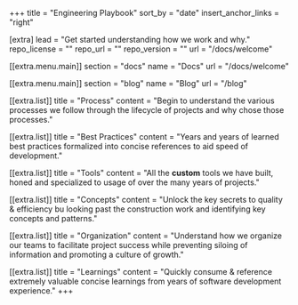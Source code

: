 +++
title = "Engineering Playbook"
sort_by = "date"
insert_anchor_links = "right"

[extra]
lead = "Get started understanding how we work and why."
repo_license = ""
repo_url = ""
repo_version = ""
url = "/docs/welcome"

[[extra.menu.main]]
section = "docs"
name = "Docs"
url = "/docs/welcome"

[[extra.menu.main]]
section = "blog"
name = "Blog"
url = "/blog"

[[extra.list]]
title = "Process"
content = "Begin to understand the various processes we follow through the lifecycle of projects and why chose those processes."

[[extra.list]]
title = "Best Practices"
content = "Years and years of learned best practices formalized into concise references to aid speed of development."

[[extra.list]]
title = "Tools"
content = "All the <b>custom</b> tools we have built, honed and specialized to usage of over the many years of projects."

[[extra.list]]
title = "Concepts"
content = "Unlock the key secrets to quality & efficiency bu looking past the construction work and identifying key concepts and patterns."

[[extra.list]]
title = "Organization"
content = "Understand how we organize our teams to facilitate project success while preventing siloing of information and promoting a culture of growth."

[[extra.list]]
title = "Learnings"
content = "Quickly consume & reference extremely valuable concise learnings from years of software development experience."
+++
